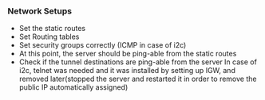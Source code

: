 ### Network Setups
- Set the static routes
- Set Routing tables
- Set security groups correctly (ICMP in case of i2c)
- At this point, the server should be ping-able from the static routes
- Check if the tunnel destinations are ping-able from the server
In case of i2c, telnet was needed and it was installed by setting up IGW, and removed later(stopped the server and restarted it in order to remove the public IP automatically assigned)